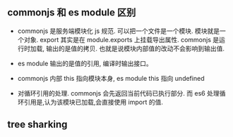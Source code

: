 ## commonjs 和 es module 区别

- commonjs 是服务端模块化 js 规范. 可以把一个文件是一个模块. 模块就是一个对象. export 其实是在 module.exports 上挂载导出属性. commonjs 是运行时加载, 输出的是值的拷贝.
  也就是说模块内部值的改动不会影响到输出值.

- es module 输出的是值的引用, 编译时输出接口。

- commonjs 内部 this 指向模块本身, es module this 指向 undefined

- 对循环引用的处理. commonjs 会先返回当前代码已执行部分. 而 es6 处理循环引用是,认为该模块已加载,会直接使用 import 的值.

## tree sharking
